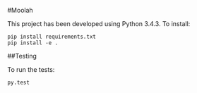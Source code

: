 #Moolah

This project has been developed using Python 3.4.3. To install:
```
pip install requirements.txt
pip install -e .
```

##Testing

To run the tests:
```
py.test
```
